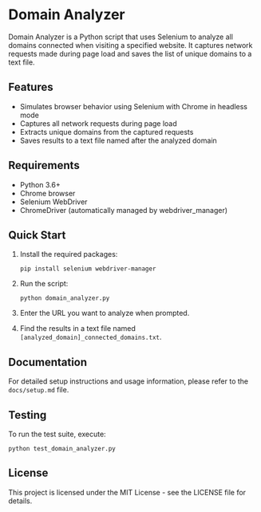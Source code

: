 # Domain Analyzer

Domain Analyzer is a Python script that uses Selenium to analyze all domains connected when visiting a specified website. It captures network requests made during page load and saves the list of unique domains to a text file.

## Features

- Simulates browser behavior using Selenium with Chrome in headless mode
- Captures all network requests during page load
- Extracts unique domains from the captured requests
- Saves results to a text file named after the analyzed domain

## Requirements

- Python 3.6+
- Chrome browser
- Selenium WebDriver
- ChromeDriver (automatically managed by webdriver_manager)

## Quick Start

1. Install the required packages:
   ```
   pip install selenium webdriver-manager
   ```

2. Run the script:
   ```
   python domain_analyzer.py
   ```

3. Enter the URL you want to analyze when prompted.

4. Find the results in a text file named `[analyzed_domain]_connected_domains.txt`.

## Documentation

For detailed setup instructions and usage information, please refer to the `docs/setup.md` file.

## Testing

To run the test suite, execute:
```
python test_domain_analyzer.py
```

## License

This project is licensed under the MIT License - see the LICENSE file for details.